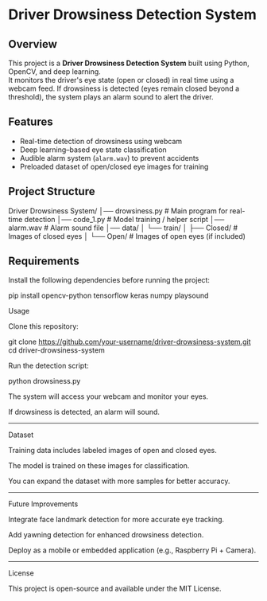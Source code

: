 # Driver Drowsiness Detection System

## Overview
This project is a **Driver Drowsiness Detection System** built using Python, OpenCV, and deep learning.  
It monitors the driver's eye state (open or closed) in real time using a webcam feed. If drowsiness is detected (eyes remain closed beyond a threshold), the system plays an alarm sound to alert the driver.

## Features
- Real-time detection of drowsiness using webcam
- Deep learning–based eye state classification
- Audible alarm system (`alarm.wav`) to prevent accidents
- Preloaded dataset of open/closed eye images for training

## Project Structure


Driver Drowsiness System/
│── drowsiness.py # Main program for real-time detection
│── code_1.py # Model training / helper script
│── alarm.wav # Alarm sound file
│── data/
│ └── train/
│ ├── Closed/ # Images of closed eyes
│ └── Open/ # Images of open eyes (if included)


## Requirements
Install the following dependencies before running the project:


pip install opencv-python tensorflow keras numpy playsound

Usage

Clone this repository:

git clone https://github.com/your-username/driver-drowsiness-system.git
cd driver-drowsiness-system


Run the detection script:

python drowsiness.py


The system will access your webcam and monitor your eyes.

If drowsiness is detected, an alarm will sound.

----

Dataset

Training data includes labeled images of open and closed eyes.

The model is trained on these images for classification.

You can expand the dataset with more samples for better accuracy.

------

Future Improvements

Integrate face landmark detection for more accurate eye tracking.

Add yawning detection for enhanced drowsiness detection.

Deploy as a mobile or embedded application (e.g., Raspberry Pi + Camera).

----

License

This project is open-source and available under the MIT License.